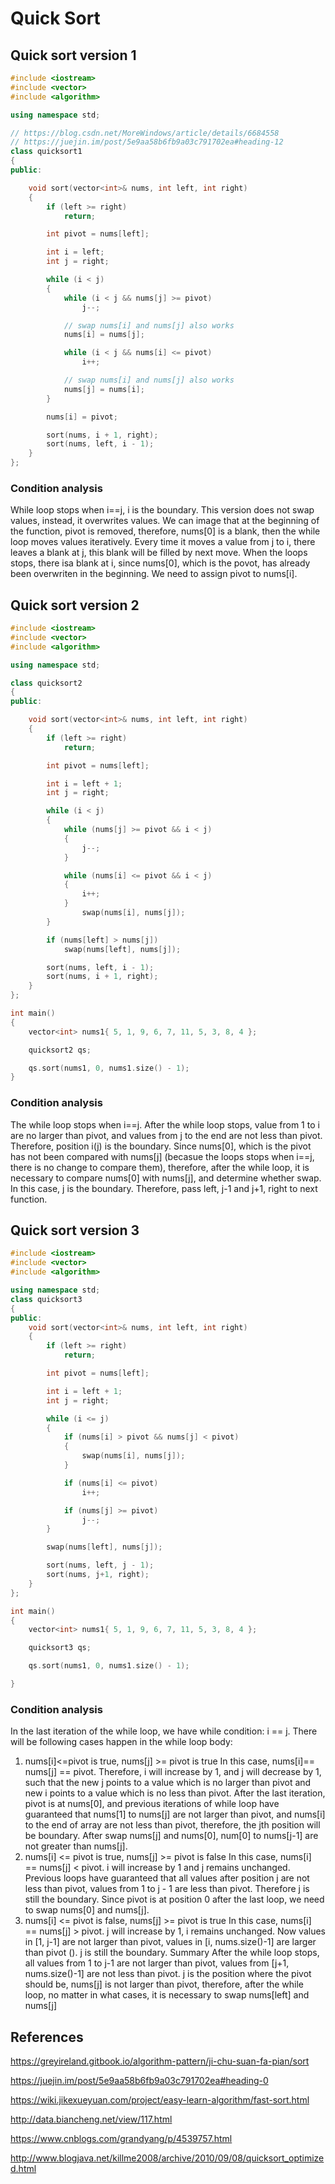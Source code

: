# Quick Sort

## Quick sort version 1

```cpp
#include <iostream>
#include <vector>
#include <algorithm>

using namespace std;

// https://blog.csdn.net/MoreWindows/article/details/6684558
// https://juejin.im/post/5e9aa58b6fb9a03c791702ea#heading-12
class quicksort1
{
public:

    void sort(vector<int>& nums, int left, int right)
    {
        if (left >= right)
            return;

        int pivot = nums[left];

        int i = left;
        int j = right;

        while (i < j)
        {
            while (i < j && nums[j] >= pivot)
                j--;

            // swap nums[i] and nums[j] also works
            nums[i] = nums[j];

            while (i < j && nums[i] <= pivot)
                i++;

            // swap nums[i] and nums[j] also works
            nums[j] = nums[i];
        }

        nums[i] = pivot;

        sort(nums, i + 1, right);
        sort(nums, left, i - 1);
    }
};
```

### Condition analysis

While loop stops when i==j, i is the boundary. This version does not swap values, instead, it overwrites values. We can image that at the beginning of the function, pivot is removed, therefore, nums[0] is a blank, then the while loop moves values iteratively. Every time it moves a value from j to i, there leaves a blank at j, this blank will be filled  by next move. When the loops stops, there isa blank at i, since nums[0], which is the povot, has already been overwriten in the beginning. We need to assign pivot to nums[i].

## Quick sort version 2

```cpp
#include <iostream>
#include <vector>
#include <algorithm>

using namespace std;

class quicksort2
{
public:

    void sort(vector<int>& nums, int left, int right)
    {
        if (left >= right)
            return;

        int pivot = nums[left];

        int i = left + 1;
        int j = right;

        while (i < j)
        {
            while (nums[j] >= pivot && i < j)
            {
                j--;
            }

            while (nums[i] <= pivot && i < j)
            {
                i++;
            }
                swap(nums[i], nums[j]);
        }

        if (nums[left] > nums[j])
            swap(nums[left], nums[j]);

        sort(nums, left, i - 1);
        sort(nums, i + 1, right);
    }
};

int main()
{
    vector<int> nums1{ 5, 1, 9, 6, 7, 11, 5, 3, 8, 4 };

    quicksort2 qs;

    qs.sort(nums1, 0, nums1.size() - 1);
}
```

### Condition analysis

The while loop stops when i==j. After the while loop stops, value from 1 to i are no larger than pivot, and values from j to the end are not less than pivot. Therefore, position i(j) is the boundary. Since nums[0], which is the pivot has not been compared with nums[j] (becasue the loops stops when i==j, there is no change to compare them), therefore, after the while loop, it is necessary to compare nums[0] with nums[j], and determine whether swap. In this case, j is the boundary. Therefore, pass left, j-1 and j+1, right to next function.

## Quick sort version 3

```cpp
#include <iostream>
#include <vector>
#include <algorithm>

using namespace std;
class quicksort3
{
public:
    void sort(vector<int>& nums, int left, int right)
    {
        if (left >= right)
            return;

        int pivot = nums[left];

        int i = left + 1;
        int j = right;

        while (i <= j)
        {
            if (nums[i] > pivot && nums[j] < pivot)
            {
                swap(nums[i], nums[j]);
            }

            if (nums[i] <= pivot)
                i++;

            if (nums[j] >= pivot)
                j--;
        }

        swap(nums[left], nums[j]);

        sort(nums, left, j - 1);
        sort(nums, j+1, right);
    }
};

int main()
{
    vector<int> nums1{ 5, 1, 9, 6, 7, 11, 5, 3, 8, 4 };

    quicksort3 qs;

    qs.sort(nums1, 0, nums1.size() - 1);

}
```

### Condition analysis

In the last iteration of the while loop, we have while condition: i == j. There will be following cases happen in the while loop body:

1. nums[i]<=pivot is true, nums[j] >= pivot is true
In this case, nums[i]== nums[j] == pivot. Therefore, i will increase by 1, and j will decrease by 1, such that the new j points to a value which is no larger than pivot and new i points to a value which is no less than pivot. After the last iteration, pivot is at nums[0],  and previous iterations of while loop have guaranteed that nums[1] to nums[j] are not larger than pivot, and nums[i] to the end of array are not less than pivot, therefore, the jth position will be boundary. After swap nums[j] and nums[0], num[0] to nums[j-1] are not greater than nums[j].
2. nums[i] <= pivot is true, nums[j] >= pivot is false
In this case, nums[i] == nums[j] < pivot. i will increase by 1 and j remains unchanged. Previous loops have guaranteed that all values after position j are not less than pivot, values from 1 to j - 1 are less than pivot. Therefore j is still the boundary. Since pivot is at position 0 after the last loop, we need to swap nums[0] and nums[j].
3. nums[i] <= pivot is false, nums[j] >= pivot is true
In this case, nums[i] == nums[j] > pivot. j will increase by 1, i remains unchanged.  Now values in [1, j-1] are not larger than pivot, values in [i, nums.size()-1] are larger than pivot (). j is still the boundary.
Summary
After the while loop stops, all values from 1 to j-1 are not larger than pivot, values from [j+1, nums.size()-1] are not less than pivot. j is the position where the pivot should be, nums[j] is not larger than pivot, therefore, after the while loop, no matter in what cases, it is necessary to swap nums[left] and nums[j]

## References

<https://greyireland.gitbook.io/algorithm-pattern/ji-chu-suan-fa-pian/sort>

<https://juejin.im/post/5e9aa58b6fb9a03c791702ea#heading-0>

<https://wiki.jikexueyuan.com/project/easy-learn-algorithm/fast-sort.html>

<http://data.biancheng.net/view/117.html>

<https://www.cnblogs.com/grandyang/p/4539757.html>

<http://www.blogjava.net/killme2008/archive/2010/09/08/quicksort_optimized.html>
